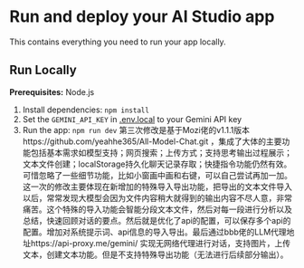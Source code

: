 # Run and deploy your AI Studio app

This contains everything you need to run your app locally.

## Run Locally

**Prerequisites:**  Node.js


1. Install dependencies:
   `npm install`
2. Set the `GEMINI_API_KEY` in [.env.local](.env.local) to your Gemini API key
3. Run the app:
   `npm run dev`
第三次修改是基于Mozi佬的v1.1.1版本https://github.com/yeahhe365/All-Model-Chat.git ，集成了大体的主要功能包括基本需求如模型支持；网页搜索；上传方式；支持思考输出过程展示；文本文件创建；localStorage持久化聊天记录存取；快捷指令功能仍然有效。可惜忽略了一些细节功能，比如小窗画中画和右键，可以自己尝试再加一加。
这一次的修改主要体现在新增加的特殊导入导出功能，把导出的文本文件导入以后，常常发现大模型会因为文件内容稍大就得到的输出内容不尽人意，非常痛苦。这个特殊的导入功能会智能分段文本文件，然后对每一段进行分析以及总结，快速回顾对话的要点。然后就是优化了api的配置，可以保存多个api的配置。增加对系统提示词、api信息的导入导出。最后通过bbb佬的LLM代理地址https://api-proxy.me/gemini/ 实现无网络代理进行对话，支持图片，上传文本，创建文本功能。但是不支持特殊导出功能（无法进行后续部分输出）。
